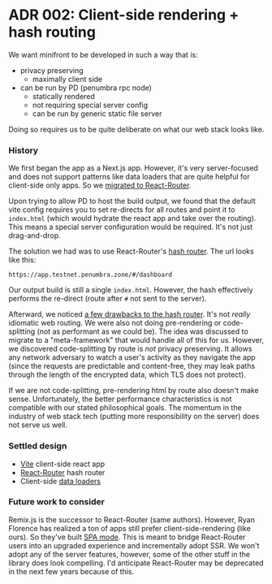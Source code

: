 # ADR 002: Client-side rendering + hash routing

We want minifront to be developed in such a way that is:

- privacy preserving
  - maximally client side
- can be run by PD (penumbra rpc node)
  - statically rendered
  - not requiring special server config
  - can be run by generic static file server

Doing so requires us to be quite deliberate on what our web stack looks like.

### History

We first began the app as a Next.js app. However, it's very server-focused and does not support patterns like data loaders that are quite helpful for
client-side only apps. So we [migrated to React-Router](https://github.com/penumbra-zone/web/pull/227).

Upon trying to allow PD to host the build output, we found that the default vite config requires you to set re-directs
for all routes and point it to `index.html` (which would hydrate the react app and take over the routing). This means a special server
configuration would be required. It's not just drag-and-drop.

The solution we had was to use React-Router's [hash router](https://github.com/penumbra-zone/web/pull/372/files).
The url looks like this:

```
https://app.testnet.penumbra.zone/#/dashboard
```

Our output build is still a single `index.html`. However, the hash effectively performs the re-direct (route after `#` not sent to the server).

Afterward, we noticed [a few drawbacks to the hash router](https://github.com/penumbra-zone/web/issues/310#issuecomment-1904608594).
It's not _really_ idiomatic web routing. We were also not doing pre-rendering or code-splitting (not as performant as we could be). The idea was discussed to migrate
to a "meta-framework" that would handle all of this for us. However, we discovered code-splitting by route is _not_ privacy preserving.
It allows any network adversary to watch a user's activity as they navigate the app (since the requests are predictable and content-free, they may leak paths through the length of the encrypted data, which TLS does not protect).

If we are not code-splitting, pre-rendering html by route also doesn't make sense.
Unfortunately, the better performance characteristics is not compatible with our stated philosophical goals.
The momentum in the industry of web stack tech (putting more responsibility on the server) does not serve us well.

### Settled design

- [Vite](https://vitejs.dev/) client-side react app
- [React-Router](https://reactrouter.com/en/main) hash router
- Client-side [data loaders](https://reactrouter.com/en/main/route/loader)

### Future work to consider

Remix.js is the successor to React-Router (same authors). However, Ryan Florence has realized a ton of
apps still prefer client-side-rendering (like ours). So they've built [SPA mode](https://remix.run/docs/en/main/future/spa-mode).
This is meant to bridge React-Router users into an upgraded experience and incrementally adopt SSR.
We won't adopt any of the server features, however, some of the other stuff in the library does look compelling.
I'd anticipate React-Router may be deprecated in the next few years because of this.
